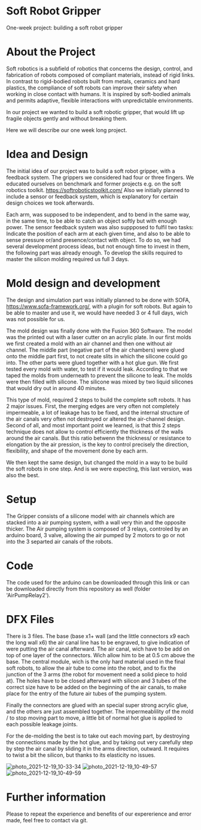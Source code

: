 # Soft Robot Gripper
One-week project: building a soft robot gripper

# About the Project
Soft robotics is a subfield of robotics that concerns the design, control, and fabrication of robots composed of compliant materials, instead of rigid links. In contrast to rigid-bodied robots built from metals, ceramics and hard plastics, the compliance of soft robots can improve their safety when working in close contact with humans. It is inspired by soft-bodied animals and permits adaptive, flexible interactions with unpredictable environments.

In our project we wanted to build a soft robotic gripper, that would lift up fragile objects gently and without breaking them.

Here we will describe our one week long project.


# Idea and Design
The initial idea of our project was to build a soft robot gripper, with a feedback system. The grippers we considered had four or three fingers. We educated ourselves on benchmark and former projects e.g. on the soft robotics toolkit. https://softroboticstoolkit.com/
Also we initially planned to include a sensor or feedback system, which is explanatory for certain design choices we took afterwards.

Each arm, was supposed to be independent, and to bend in the same way, in the same time, to be able to catch an object softly but with enough power. 
The sensor feedback system was also suppposed to fulfil two tasks: Indicate the position of each arm at each given time, and also to be able to sense pressure or/and presence/contact with object.
To do so, we had several development process ideas, but not enough time to invest in them, the following part was already enough. To develop the skills required to master the silicon molding required us full 3 days.


# Mold design and development
The design and simulation part was initially planned to be done with SOFA, https://www.sofa-framework.org/, with a plugin for soft robots. But again to be able to master and use it, we would have needed 3 or 4 full days, wich was not possible for us.

The mold design was finally done with the Fusion 360 Software. The model was the printed out with a laser cutter on an acrylic plate.
In our first molds we first created a mold with an air channel and then one without air channel. The middle part (negative part of the air chambers) were glued onto the middle part first, to not create slits in which the silicone could go into. The other parts were glued together with a hot glue gun.
We first tested every mold with water, to test if it would leak. According to that we taped the molds from underneath to prevent the silicone to leak. 
The molds were then filled with silicone. The silicone was mixed by two liquid silicones that would dry out in around 40 minutes.

This type of mold, required 2 steps to build the complete soft robots. It has 2 major issues. First, the merging edges are very often not completely impermeable, a lot of leakage has to be fixed, and the internal structure of the air canals very often not destroyed or altered the air-channel design. Second of all, and most important point we learned, is that this 2 steps technique does not allow to control efficiently the thickness of the walls around the air canals. But this ratio betwenn the thickness/ or resistance to elongation by the air pression, is the key to control precisely the direction, flexibility, and shape of the movement done by each arm. 

We then kept the same design, but changed the mold in a way to be build the soft robots in one step.
And is we were expecting, this last version, was also the best.


# Setup
The Gripper consists of a silicone model with air channels which are stacked into a air pumping system, with a wall very thin and the opposite thicker. The Air pumping system is composed of 3 relays, controled by an arduino board, 3 valve, allowing the air pumped by 2 motors to go or not into the 3 separted air canals of the robots.


# Code
The code used for the arduino can be downloaded through this link or can be downloaded directly from this repository as well (folder 'AirPumpRelay2'). 

# DFX Files
There is 3 files. The base (base x1+ wall (and the little connectors x9 each the long wall x6) the air canal line has to be engraved, to give indication of were putting the air canal afterward.
The air canal, wich have to be add on top of one layer of the connectors. Wich allow him to be at 0.5 cm above the base.
The central module, wich is the only hard material used in the final soft robots, to allow the air tube to come into the robot, and to fix the junction of the 3 arms (the robot for movement need a solid piece to hold at).
The holes have to be closed afterward with silicon and 3 tubes of the correct size have to be added on the beginning of the air canals, to make place for the entry of the future air tubes of the pumping system.

Finally the connectors are glued with an special super strong acrylic glue, and the others are just assembled together. The impermeablility of the mold / to stop moving part to move, a little bit of normal hot glue is applied to each possible leakage joints.

For the de-molding the best is to take out each moving part, by destroying the connections made by the hot glue, and by taking out very carefully step by step the air canal by sliding it in the arms direction, outward. It requires to twist a bit the silicon, but thanks to its elasticity no issues.

![photo_2021-12-19_10-33-34](https://user-images.githubusercontent.com/90629366/146670562-8eda3571-2588-497d-a7e1-fcb73ad04ebc.jpg)
![photo_2021-12-19_10-49-57](https://user-images.githubusercontent.com/90629366/146670661-bc9b84ad-79ef-4e08-aae9-42eb964f0c6e.jpg)
![photo_2021-12-19_10-49-59](https://user-images.githubusercontent.com/90629366/146670662-19645156-9733-4ff8-bcc2-a2a6246cdc58.jpg)

# Further information
Please to repeat the experience and benefits of our expererience and error made, feel free to contact via git.

